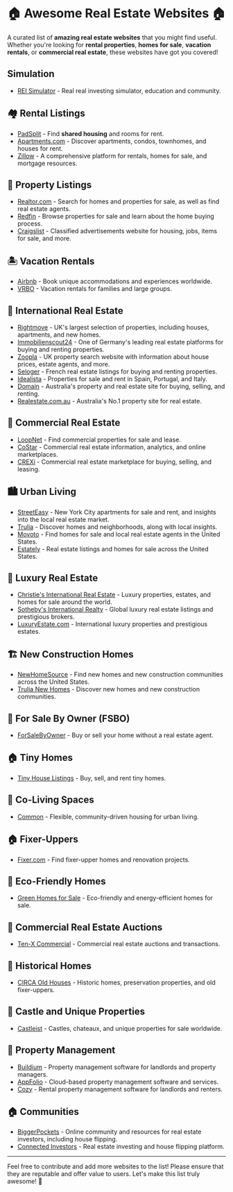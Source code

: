 # 🏠 Awesome Real Estate Websites 🏠

A curated list of **amazing real estate websites** that you might find useful. Whether you're looking for **rental properties**, **homes for sale**, **vacation rentals**, or **commercial real estate**, these websites have got you covered!

## Simulation
- [REI Simulator](https://www.reisimulator.com) - Real real investing simulator, education and community.

## 🏘️ Rental Listings

- [PadSplit](https://www.padsplit.com) - Find **shared housing** and rooms for rent.
- [Apartments.com](https://www.apartments.com) - Discover apartments, condos, townhomes, and houses for rent.
- [Zillow](https://www.zillow.com) - A comprehensive platform for rentals, homes for sale, and mortgage resources.

## 🏡 Property Listings

- [Realtor.com](https://www.realtor.com) - Search for homes and properties for sale, as well as find real estate agents.
- [Redfin](https://www.redfin.com) - Browse properties for sale and learn about the home buying process.
- [Craigslist](https://www.craigslist.org) - Classified advertisements website for housing, jobs, items for sale, and more.


## 🏝️ Vacation Rentals

- [Airbnb](https://www.airbnb.com) - Book unique accommodations and experiences worldwide.
- [VRBO](https://www.vrbo.com) - Vacation rentals for families and large groups.

## 🌇 International Real Estate

- [Rightmove](https://www.rightmove.co.uk) - UK's largest selection of properties, including houses, apartments, and new homes.
- [Immobilienscout24](https://www.immobilienscout24.de) - One of Germany's leading real estate platforms for buying and renting properties.
- [Zoopla](https://www.zoopla.co.uk) - UK property search website with information about house prices, estate agents, and more.
- [Seloger](https://www.seloger.com) - French real estate listings for buying and renting properties.
- [Idealista](https://www.idealista.com) - Properties for sale and rent in Spain, Portugal, and Italy.
- [Domain](https://www.domain.com.au) - Australia's property and real estate site for buying, selling, and renting.
- [Realestate.com.au](https://www.realestate.com.au) - Australia's No.1 property site for real estate.

## 🏢 Commercial Real Estate

- [LoopNet](https://www.loopnet.com) - Find commercial properties for sale and lease.
- [CoStar](https://www.costar.com) - Commercial real estate information, analytics, and online marketplaces.
- [CREXi](https://www.crexi.com) - Commercial real estate marketplace for buying, selling, and leasing.

## 🏙️ Urban Living

- [StreetEasy](https://streeteasy.com) - New York City apartments for sale and rent, and insights into the local real estate market.
- [Trulia](https://www.trulia.com) - Discover homes and neighborhoods, along with local insights.
- [Movoto](https://www.movoto.com) - Find homes for sale and local real estate agents in the United States.
- [Estately](https://www.estately.com) - Real estate listings and homes for sale across the United States.

## 🏰 Luxury Real Estate

- [Christie's International Real Estate](https://www.christiesrealestate.com) - Luxury properties, estates, and homes for sale around the world.
- [Sotheby's International Realty](https://www.sothebysrealty.com) - Global luxury real estate listings and prestigious brokers.
- [LuxuryEstate.com](https://www.luxuryestate.com) - International luxury properties and prestigious estates.

## 🏗️ New Construction Homes

- [NewHomeSource](https://www.newhomesource.com) - Find new homes and new construction communities across the United States.
- [Trulia New Homes](https://www.trulia.com/new-homes) - Discover new homes and new construction communities.

## 🏡 For Sale By Owner (FSBO)

- [ForSaleByOwner](https://www.forsalebyowner.com) - Buy or sell your home without a real estate agent.

## 🏠 Tiny Homes

- [Tiny House Listings](https://www.tinyhouselistings.com) - Buy, sell, and rent tiny homes.

## 🏢 Co-Living Spaces

- [Common](https://www.common.com) - Flexible, community-driven housing for urban living.

## 🏠 Fixer-Uppers

- [Fixer.com](https://www.fixer.com) - Find fixer-upper homes and renovation projects.

## 🌳 Eco-Friendly Homes

- [Green Homes for Sale](https://www.greenhomesforsale.com) - Eco-friendly and energy-efficient homes for sale.

## 🏢 Commercial Real Estate Auctions

- [Ten-X Commercial](https://www.ten-x.com/commercial) - Commercial real estate auctions and transactions.

## 🏡 Historical Homes

- [CIRCA Old Houses](https://www.circaoldhouses.com) - Historic homes, preservation properties, and old fixer-uppers.

## 🏰 Castle and Unique Properties

- [Castleist](https://castleist.com) - Castles, chateaux, and unique properties for sale worldwide.

## 🏢 Property Management

- [Buildium](https://www.buildium.com) - Property management software for landlords and property managers.
- [AppFolio](https://www.appfolio.com) - Cloud-based property management software and services.
- [Cozy](https://www.cozy.co) - Rental property management software for landlords and renters.

## 🏠 Communities

- [BiggerPockets](https://www.biggerpockets.com) - Online community and resources for real estate investors, including house flipping.
- [Connected Investors](https://connectedinvestors.com) - Real estate investing and house flipping platform.

---

Feel free to contribute and add more websites to the list! Please ensure that they are reputable and offer value to users. Let's make this list truly awesome! 🚀

